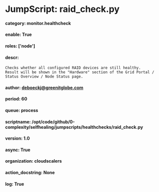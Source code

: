 
# JumpScript: raid_check.py
        
#### category: monitor.healthcheck
#### enable: True
#### roles: ['node']
#### descr: 
```
Checks whether all configured RAID devices are still healthy.
Result will be shown in the "Hardware" section of the Grid Portal / Status Overview / Node Status page.

```
#### author: deboeckj@greenitglobe.com
#### period: 60
#### queue: process
#### scriptname: /opt/code/github/0-complexity/selfhealing/jumpscripts/healthchecks/raid_check.py
#### version: 1.0
#### async: True
#### organization: cloudscalers
#### action_docstring: None
#### log: True